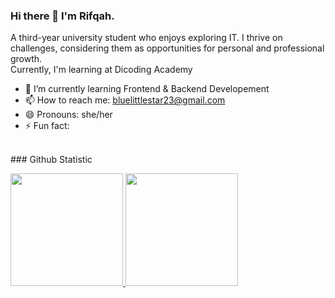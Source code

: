 ### Hi there 👋 I'm Rifqah.
A third-year university student who enjoys exploring IT. I thrive on challenges, considering them as opportunities for personal and professional growth. <br>Currently, I'm learning at Dicoding Academy

- 🌱 I’m currently learning Frontend & Backend Developement
- 📫 How to reach me: bluelittlestar23@gmail.com
- 😄 Pronouns: she/her
- ⚡ Fun fact:
  
<br>
 ### Github Statistic
<p align="left">
<a href="https://github.com/dimasmds">
  <img height="180em" src="https://github-readme-stats-eight-theta.vercel.app/api?username=dimasmds&show_icons=true&theme=algolia&include_all_commits=true&count_private=true"/>
  <img height="180em" src="https://github-readme-stats-eight-theta.vercel.app/api/top-langs/?username=dimasmds&layout=compact&langs_count=8&theme=algolia"/>
</a>
</p>
